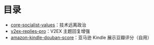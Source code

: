 # 目录

* [core-socialist-values](./core-socialist-values)：技术远离政治
* [v2ex-replies-pro](./v2ex-replies-pro)：V2EX 主题回复增强
* [amazon-kindle-douban-score](./amazon-kindle-douban-score)：亚马逊 Kindle 展示豆瓣评分（自用）
